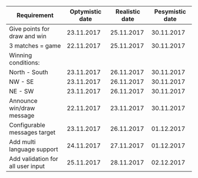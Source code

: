 Requirement | Optymistic date | Realistic date | Pesymistic date
------------|-----------------|----------------|------------------
Give points for draw and win| 23.11.2017|25.11.2017|30.11.2017
3 matches = game		|22.11.2017|25.11.2017|30.11.2017
Winning conditions:		|
North - South			|23.11.2017|26.11.2017|30.11.2017
NW - SE			|23.11.2017|26.11.2017|30.11.2017
NE - SW			|23.11.2017|26.11.2017|30.11.2017
Announce win/draw message	|22.11.2017|23.11.2017|30.11.2017
Configurable messages target	|23.11.2017|26.11.2017|01.12.2017
Add multi language support	|24.11.2017|27.11.2017|01.12.2017
Add validation for all user input|25.11.2017|28.11.2017|02.12.2017

